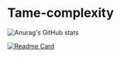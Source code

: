 # Tame-complexity
![Anurag's GitHub stats](https://github-readme-stats.vercel.app/api?username=Tame-complexity&show_icons=true&theme=onedark&icon_color=#924cf5)


[![Readme Card](https://github-readme-stats.vercel.app/api/pin/?username=Tame-complexity&repo=Android-Studio-Graduation-Project)](https://github.com/anuraghazra/github-readme-stats)



